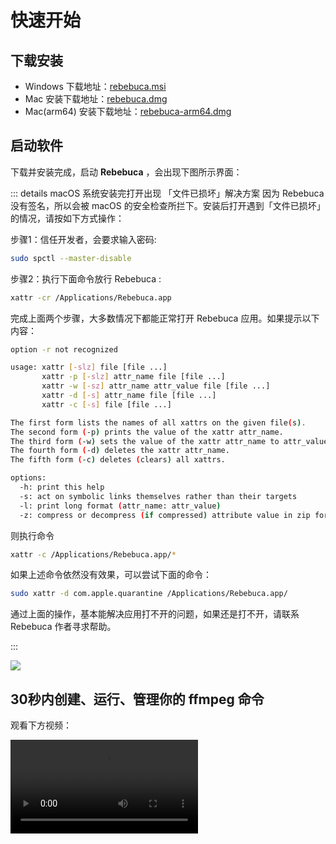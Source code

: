 # 快速开始

## 下载安装

- Windows 下载地址：[rebebuca.msi](https://download.m7s.live/rb/Rebebuca_0.2.0_x64_en-US.msi)
- Mac 安装下载地址：[rebebuca.dmg](https://download.m7s.live/rb/Rebebuca_0.2.0_x64.dmg)
- Mac(arm64) 安装下载地址：[rebebuca-arm64.dmg](https://download.m7s.live/rb/Rebebuca_0.2.0_aarch64.dmg)


## 启动软件

下载并安装完成，启动 **Rebebuca** ，会出现下图所示界面：


::: details macOS 系统安装完打开出现 「文件已损坏」解决方案
因为 Rebebuca 没有签名，所以会被 macOS 的安全检查所拦下。安装后打开遇到「文件已损坏」的情况，请按如下方式操作：

步骤1：信任开发者，会要求输入密码:

```bash
sudo spctl --master-disable
```

步骤2：执行下面命令放行 Rebebuca :

```bash
xattr -cr /Applications/Rebebuca.app
```

完成上面两个步骤，大多数情况下都能正常打开 Rebebuca 应用。如果提示以下内容：

```sh
option -r not recognized

usage: xattr [-slz] file [file ...]
       xattr -p [-slz] attr_name file [file ...]
       xattr -w [-sz] attr_name attr_value file [file ...]
       xattr -d [-s] attr_name file [file ...]
       xattr -c [-s] file [file ...]

The first form lists the names of all xattrs on the given file(s).
The second form (-p) prints the value of the xattr attr_name.
The third form (-w) sets the value of the xattr attr_name to attr_value.
The fourth form (-d) deletes the xattr attr_name.
The fifth form (-c) deletes (clears) all xattrs.

options:
  -h: print this help
  -s: act on symbolic links themselves rather than their targets
  -l: print long format (attr_name: attr_value)
  -z: compress or decompress (if compressed) attribute value in zip format
```

则执行命令

```bash
xattr -c /Applications/Rebebuca.app/*
```

如果上述命令依然没有效果，可以尝试下面的命令：

```bash
sudo xattr -d com.apple.quarantine /Applications/Rebebuca.app/
```

通过上面的操作，基本能解决应用打不开的问题，如果还是打不开，请联系 Rebebuca 作者寻求帮助。

:::

![](./imgs/a1.png)


## 30秒内创建、运行、管理你的 ffmpeg 命令

观看下方视频：

<video src="/quick.mp4" controls="controls"></video>

